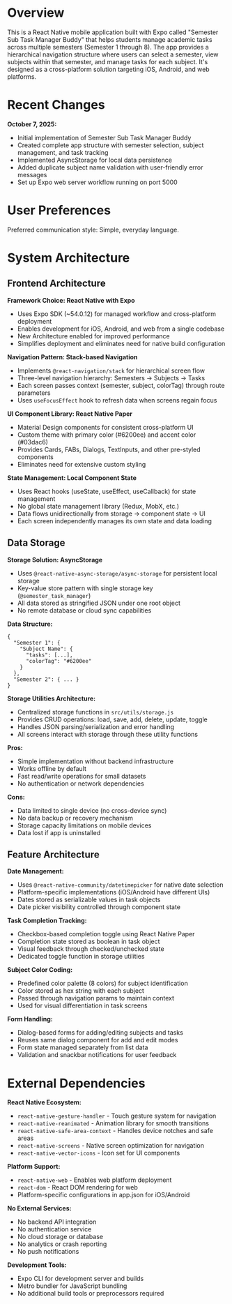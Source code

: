 # Overview

This is a React Native mobile application built with Expo called "Semester Sub Task Manager Buddy" that helps students manage academic tasks across multiple semesters (Semester 1 through 8). The app provides a hierarchical navigation structure where users can select a semester, view subjects within that semester, and manage tasks for each subject. It's designed as a cross-platform solution targeting iOS, Android, and web platforms.

# Recent Changes

**October 7, 2025:**
- Initial implementation of Semester Sub Task Manager Buddy
- Created complete app structure with semester selection, subject management, and task tracking
- Implemented AsyncStorage for local data persistence
- Added duplicate subject name validation with user-friendly error messages
- Set up Expo web server workflow running on port 5000

# User Preferences

Preferred communication style: Simple, everyday language.

# System Architecture

## Frontend Architecture

**Framework Choice: React Native with Expo**
- Uses Expo SDK (~54.0.12) for managed workflow and cross-platform deployment
- Enables development for iOS, Android, and web from a single codebase
- New Architecture enabled for improved performance
- Simplifies deployment and eliminates need for native build configuration

**Navigation Pattern: Stack-based Navigation**
- Implements `@react-navigation/stack` for hierarchical screen flow
- Three-level navigation hierarchy: Semesters → Subjects → Tasks
- Each screen passes context (semester, subject, colorTag) through route parameters
- Uses `useFocusEffect` hook to refresh data when screens regain focus

**UI Component Library: React Native Paper**
- Material Design components for consistent cross-platform UI
- Custom theme with primary color (#6200ee) and accent color (#03dac6)
- Provides Cards, FABs, Dialogs, TextInputs, and other pre-styled components
- Eliminates need for extensive custom styling

**State Management: Local Component State**
- Uses React hooks (useState, useEffect, useCallback) for state management
- No global state management library (Redux, MobX, etc.)
- Data flows unidirectionally from storage → component state → UI
- Each screen independently manages its own state and data loading

## Data Storage

**Storage Solution: AsyncStorage**
- Uses `@react-native-async-storage/async-storage` for persistent local storage
- Key-value store pattern with single storage key (`@semester_task_manager`)
- All data stored as stringified JSON under one root object
- No remote database or cloud sync capabilities

**Data Structure:**
```
{
  "Semester 1": {
    "Subject Name": {
      "tasks": [...],
      "colorTag": "#6200ee"
    }
  },
  "Semester 2": { ... }
}
```

**Storage Utilities Architecture:**
- Centralized storage functions in `src/utils/storage.js`
- Provides CRUD operations: load, save, add, delete, update, toggle
- Handles JSON parsing/serialization and error handling
- All screens interact with storage through these utility functions

**Pros:**
- Simple implementation without backend infrastructure
- Works offline by default
- Fast read/write operations for small datasets
- No authentication or network dependencies

**Cons:**
- Data limited to single device (no cross-device sync)
- No data backup or recovery mechanism
- Storage capacity limitations on mobile devices
- Data lost if app is uninstalled

## Feature Architecture

**Date Management:**
- Uses `@react-native-community/datetimepicker` for native date selection
- Platform-specific implementations (iOS/Android have different UIs)
- Dates stored as serializable values in task objects
- Date picker visibility controlled through component state

**Task Completion Tracking:**
- Checkbox-based completion toggle using React Native Paper
- Completion state stored as boolean in task object
- Visual feedback through checked/unchecked state
- Dedicated toggle function in storage utilities

**Subject Color Coding:**
- Predefined color palette (8 colors) for subject identification
- Color stored as hex string with each subject
- Passed through navigation params to maintain context
- Used for visual differentiation in task screens

**Form Handling:**
- Dialog-based forms for adding/editing subjects and tasks
- Reuses same dialog component for add and edit modes
- Form state managed separately from list data
- Validation and snackbar notifications for user feedback

# External Dependencies

**React Native Ecosystem:**
- `react-native-gesture-handler` - Touch gesture system for navigation
- `react-native-reanimated` - Animation library for smooth transitions
- `react-native-safe-area-context` - Handles device notches and safe areas
- `react-native-screens` - Native screen optimization for navigation
- `react-native-vector-icons` - Icon set for UI components

**Platform Support:**
- `react-native-web` - Enables web platform deployment
- `react-dom` - React DOM rendering for web
- Platform-specific configurations in app.json for iOS/Android

**No External Services:**
- No backend API integration
- No authentication service
- No cloud storage or database
- No analytics or crash reporting
- No push notifications

**Development Tools:**
- Expo CLI for development server and builds
- Metro bundler for JavaScript bundling
- No additional build tools or preprocessors required
